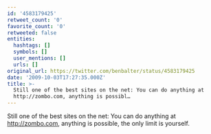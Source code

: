 ```yaml
---
id: '4583179425'
retweet_count: '0'
favorite_count: '0'
retweeted: false
entities:
  hashtags: []
  symbols: []
  user_mentions: []
  urls: []
original_url: https://twitter.com/benbalter/status/4583179425
date: '2009-10-03T17:27:35.000Z'
title: >-
  Still one of the best sites on the net: You can do anything at
  http://zombo.com, anything is possibl…
---
```


Still one of the best sites on the net: You can do anything at http://zombo.com, anything is possible, the only limit is yourself.